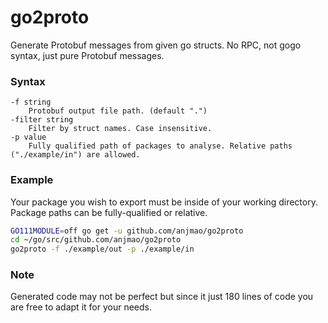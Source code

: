 # go2proto

Generate Protobuf messages from given go structs. No RPC, not gogo syntax, just pure Protobuf messages.

### Syntax
```
-f string
    Protobuf output file path. (default ".")
-filter string
    Filter by struct names. Case insensitive.
-p value
    Fully qualified path of packages to analyse. Relative paths ("./example/in") are allowed.
```

### Example

Your package you wish to export must be inside of your working directory. Package paths can be fully-qualified or relative.

```sh
GO111MODULE=off go get -u github.com/anjmao/go2proto
cd ~/go/src/github.com/anjmao/go2proto
go2proto -f ./example/out -p ./example/in
```

### Note

Generated code may not be perfect but since it just 180 lines of code you are free to adapt it for your needs.
